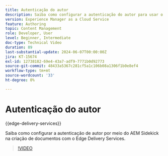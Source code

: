 ```yaml
---
title: Autenticação do autor
description: Saiba como configurar a autenticação do autor para usar o Sidekick no Edge Delivery.
version: Experience Manager as a Cloud Service
feature: Authoring
topic: Content Management
role: Developer, User
level: Beginner, Intermediate
doc-type: Technical Video
duration: 89
last-substantial-update: 2024-06-07T00:00:00Z
jira: KT-15674
exl-id: 12738182-69e4-43a7-adf9-7771b0d92773
source-git-commit: 48433a5367c281cf5a1c106b08a1306f1b0e8ef4
workflow-type: tm+mt
source-wordcount: '33'
ht-degree: 0%

---
```


# Autenticação do autor

{{edge-delivery-services}}

Saiba como configurar a autenticação de autor por meio do AEM Sidekick na criação de documentos com o Edge Delivery Services.

>[!VIDEO](https://video.tv.adobe.com/v/3438183/?learn=on&captions=por_br)
